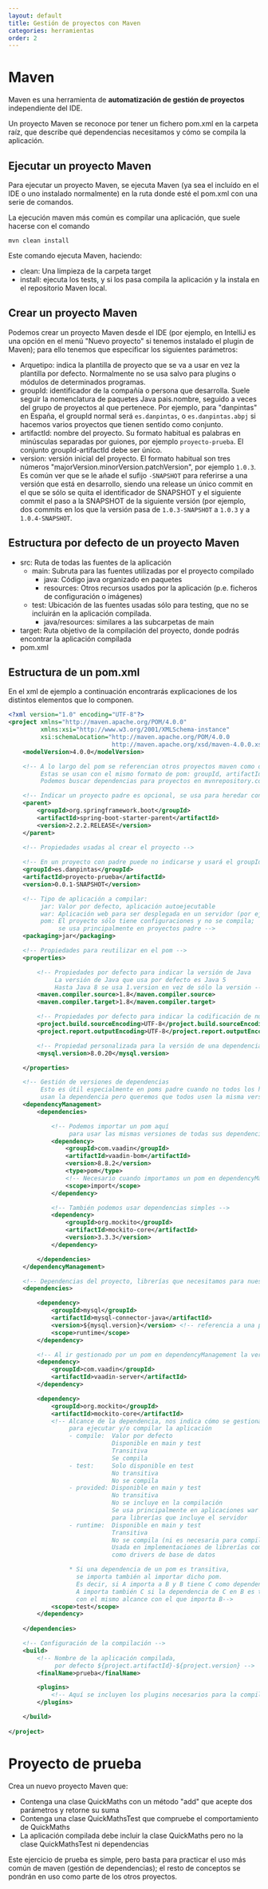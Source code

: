 ```yaml
---
layout: default
title: Gestión de proyectos con Maven
categories: herramientas
order: 2
---
```


# Maven

Maven es una herramienta de **automatización de gestión de proyectos** independiente del IDE.

Un proyecto Maven se reconoce por tener un fichero pom.xml en la carpeta raíz, que describe qué dependencias necesitamos y cómo se compila la aplicación.

## Ejecutar un proyecto Maven

Para ejecutar un proyecto Maven, se ejecuta Maven (ya sea el incluído en el IDE o uno instalado normalmente) en la ruta donde esté el pom.xml con una serie de comandos.

La ejecución maven más común es compilar una aplicación, que suele hacerse con el comando

`mvn clean install`

Este comando ejecuta Maven, haciendo:
* clean: Una limpieza de la carpeta target
* install: ejecuta los tests, y si los pasa compila la aplicación y la instala en el repositorio Maven local.

## Crear un proyecto Maven

Podemos crear un proyecto Maven desde el IDE (por ejemplo, en IntelliJ es una opción en el menú "Nuevo proyecto" si tenemos instalado el plugin de Maven); para ello tenemos que especificar los siguientes parámetros:
* Arquetipo: indica la plantilla de proyecto que se va a usar en vez la plantilla por defecto.
  Normalmente no se usa salvo para plugins o módulos de determinados programas.
* groupId: identificador de la compañía o persona que desarrolla. 
  Suele seguir la nomenclatura de paquetes Java pais.nombre, seguido a veces del grupo de proyectos al que pertenece.
  Por ejemplo, para "danpintas" en España, el groupId normal será `es.danpintas`, o `es.danpintas.abpj` si hacemos varios proyectos que tienen sentido como conjunto.
* artifactId: nombre del proyecto. Su formato habitual es palabras en minúsculas separadas por guiones, por ejemplo `proyecto-prueba`. El conjunto groupId-artifactId debe ser único.
* version: versión inicial del proyecto. El formato habitual son tres números "majorVersion.minorVersion.patchVersion", por ejemplo `1.0.3`. Es común ver que se le añade el sufijo `-SNAPSHOT` para referirse a una versión que está en desarrollo, siendo una release un único commit en el que se sólo se quita el identificador de SNAPSHOT y el siguiente commit el paso a la SNAPSHOT de la siguiente versión (por ejemplo, dos commits en los que la versión pasa de `1.0.3-SNAPSHOT` a `1.0.3` y a `1.0.4-SNAPSHOT`.

## Estructura por defecto de un proyecto Maven

* src: Ruta de todas las fuentes de la aplicación
  * main: Subruta para las fuentes utilizadas por el proyecto compilado
    * java: Código java organizado en paquetes
    * resources: Otros recursos usados por la aplicación (p.e. ficheros de configuración o imágenes)
  * test: Ubicación de las fuentes usadas sólo para testing, que no se incluirán en la aplicación compilada.
    * java/resources: similares a las subcarpetas de main
* target: Ruta objetivo de la compilación del proyecto, donde podrás encontrar la aplicación compilada
* pom.xml

## Estructura de un pom.xml

En el xml de ejemplo a continuación encontrarás explicaciones de los distintos elementos que lo componen.

```xml 
<?xml version="1.0" encoding="UTF-8"?>
<project xmlns="http://maven.apache.org/POM/4.0.0"
         xmlns:xsi="http://www.w3.org/2001/XMLSchema-instance"
         xsi:schemaLocation="http://maven.apache.org/POM/4.0.0 
                             http://maven.apache.org/xsd/maven-4.0.0.xsd">
    <modelVersion>4.0.0</modelVersion>

    <!-- A lo largo del pom se referencian otros proyectos maven como dependencias
         Estas se usan con el mismo formato de pom: groupId, artifactId, version
         Podemos buscar dependencias para proyectos en mvnrepository.com -->

    <!-- Indicar un proyecto padre es opcional, se usa para heredar configuraciones Maven -->
    <parent>
        <groupId>org.springframework.boot</groupId>
        <artifactId>spring-boot-starter-parent</artifactId>
        <version>2.2.2.RELEASE</version>
    </parent>

    <!-- Propiedades usadas al crear el proyecto -->
    
    <!-- En un proyecto con padre puede no indicarse y usará el groupId del padre -->
    <groupId>es.danpintas</groupId> 
    <artifactId>proyecto-prueba</artifactId>
    <version>0.0.1-SNAPSHOT</version>

    <!-- Tipo de aplicación a compilar:
         jar: Valor por defecto, aplicación autoejecutable
         war: Aplicación web para ser desplegada en un servidor (por ejemplo Tomcat)
         pom: El proyecto sólo tiene configuraciones y no se compila; 
              se usa principalmente en proyectos padre -->
    <packaging>jar</packaging>

    <!-- Propiedades para reutilizar en el pom -->
    <properties>

        <!-- Propiedades por defecto para indicar la versión de Java
             La versión de Java que usa por defecto es Java 5
             Hasta Java 8 se usa 1.version en vez de sólo la versión -->
        <maven.compiler.source>1.8</maven.compiler.source>
        <maven.compiler.target>1.8</maven.compiler.target>

        <!-- Propiedades por defecto para indicar la codificación de nuestros ficheros -->
        <project.build.sourceEncoding>UTF-8</project.build.sourceEncoding>
        <project.report.outputEncoding>UTF-8</project.report.outputEncoding>

        <!-- Propiedad personalizada para la versión de una dependencia -->
        <mysql.version>8.0.20</mysql.version>

    </properties>

    <!-- Gestión de versiones de dependencias
         Esto es útil especialmente en poms padre cuando no todos los hijos 
         usan la dependencia pero queremos que todos usen la misma versión -->
    <dependencyManagement>
        <dependencies>

            <!-- Podemos importar un pom aquí 
                 para usar las mismas versiones de todas sus dependencias -->
            <dependency>
                <groupId>com.vaadin</groupId>
                <artifactId>vaadin-bom</artifactId>
                <version>8.8.2</version>
                <type>pom</type>
                <!-- Necesario cuando importamos un pom en dependencyManagement -->
                <scope>import</scope> 
            </dependency>

            <!-- También podemos usar dependencias simples -->
            <dependency>
                <groupId>org.mockito</groupId>
                <artifactId>mockito-core</artifactId>
                <version>3.3.3</version>
            </dependency>

        </dependencies>
    </dependencyManagement>

    <!-- Dependencias del proyecto, librerías que necesitamos para nuestro proyecto -->
    <dependencies>

        <dependency>
            <groupId>mysql</groupId>
            <artifactId>mysql-connector-java</artifactId>
            <version>${mysql.version}</version> <!-- referencia a una property -->
            <scope>runtime</scope>
        </dependency>

        <!-- Al ir gestionado por un pom en dependencyManagement la versión es opcional -->
        <dependency>
            <groupId>com.vaadin</groupId>
            <artifactId>vaadin-server</artifactId>
        </dependency>

        <dependency>
            <groupId>org.mockito</groupId>
            <artifactId>mockito-core</artifactId>
            <!-- Alcance de la dependencia, nos indica cómo se gestiona 
                 para ejecutar y/o compilar la aplicación
                 - compile:  Valor por defecto
                             Disponible en main y test
                             Transitiva
                             Se compila
                 - test:     Solo disponible en test 
                             No transitiva
                             No se compila
                 - provided: Disponible en main y test
                             No transitiva
                             No se incluye en la compilación
                             Se usa principalmente en aplicaciones war 
                             para librerías que incluye el servidor
                 - runtime:  Disponible en main y test
                             Transitiva
                             No se compila (ni es necesaria para compilar)
                             Usada en implementaciones de librerías comunes,
                             como drivers de base de datos

                 * Si una dependencia de un pom es transitiva, 
                   se importa también al importar dicho pom.
                   Es decir, si A importa a B y B tiene C como dependencia,
                   A importa también C si la dependencia de C en B es transitiva
                   con el mismo alcance con el que importa B-->
            <scope>test</scope>
        </dependency>
        
    </dependencies>

    <!-- Configuración de la compilación -->
    <build>
        <!-- Nombre de la aplicación compilada, 
             por defecto ${project.artifactId}-${project.version} -->
        <finalName>prueba</finalName>

        <plugins>
            <!-- Aquí se incluyen los plugins necesarios para la compilación -->
        </plugins>

    </build>
    
</project>
```

# Proyecto de prueba

Crea un nuevo proyecto Maven que:
* Contenga una clase QuickMaths con un método "add" que acepte dos parámetros y retorne su suma
* Contenga una clase QuickMathsTest que compruebe el comportamiento de QuickMaths
* La aplicación compilada debe incluir la clase QuickMaths pero no la clase QuickMathsTest ni dependencias

Este ejercicio de prueba es simple, pero basta para practicar el uso más común de maven (gestión de dependencias); el resto de conceptos se pondrán en uso como parte de los otros proyectos.
